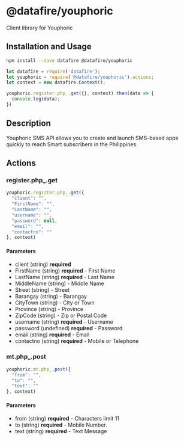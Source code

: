 # @datafire/youphoric

Client library for Youphoric

## Installation and Usage
```bash
npm install --save datafire @datafire/youphoric
```

```js
let datafire = require('datafire');
let youphoric = require('@datafire/youphoric').actions;
let context = new datafire.Context();

youphoric.register.php_.get({}, context).then(data => {
  console.log(data);
})
```

## Description
Youphoric SMS API allows you to create and launch SMS-based apps quickly to reach Smart subscribers in the Philippines. 

## Actions
### register.php_.get



```js
youphoric.register.php_.get({
  "client": "",
  "FirstName": "",
  "LastName": "",
  "username": "",
  "password": null,
  "email": "",
  "contactno": ""
}, context)
```

#### Parameters
* client (string) **required**
* FirstName (string) **required** - First Name
* LastName (string) **required** - Last Name
* MiddleName (string) - Middle Name
* Street (string) - Street
* Barangay (string) - Barangay
* CityTown (string) - City or Town
* Province (string) - Province
* ZipCode (string) - Zip or Postal Code
* username (string) **required** - Username
* password (undefined) **required** - Password
* email (string) **required** - Email
* contactno (string) **required** - Mobile or Telephone

### mt.php_.post



```js
youphoric.mt.php_.post({
  "from": "",
  "to": "",
  "text": ""
}, context)
```

#### Parameters
* from (string) **required** - Characters limit 11
* to (string) **required** - Mobile Number.
* text (string) **required** - Text Message

